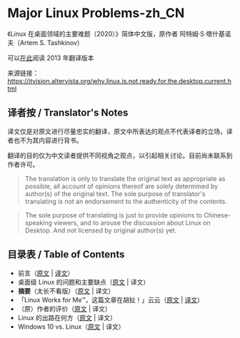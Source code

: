 # Major Linux Problems-zh_CN

《Linux 在桌面领域的主要难题（2020）》简体中文版，原作者 阿特姆·S·塔什基诺夫（Artem S. Tashkinov）

可以[在此](http://www.oschina.net/translate/why-linux-is-not-ready-for-the-desktop-current)阅读 2013 年翻译版本

来源链接：https://itvision.altervista.org/why.linux.is.not.ready.for.the.desktop.current.html

## 译者按 / Translator's Notes

译文仅是对原文进行尽量忠实的翻译，原文中所表达的观点不代表译者的立场，译者也不为其内容进行背书。

翻译的目的仅为中文读者提供不同视角之观点，以引起相关讨论。目前尚未联系到作者许可。

> The translation is only to translate the original text as appropriate as possible, all account of opinions thereof are solely determined by author(s) of the original text.  The sole purpose of translator's translating is not an endorsement to the authenticity of the contents.

> The sole purpose of translating is just to provide opinions to Chinese-speaking viewers, and to arouse the discussion about Linux on Desktop. And not licensed by original author(s) yet.

## 目录表 / Table of Contents

- 前言（[原文](https://github.com/whriedplanck/major-linux-problems-zh-cn/blob/master/full-text.md#preface) | [译文](https://github.com/whriedplanck/major-linux-problems-zh-cn/blob/master/translations-full.md#前言)）
- 桌面级 Linux 的问题和主要缺点（[原文](https://github.com/whriedplanck/major-linux-problems-zh-cn/blob/master/full-text.md#desktop-linux-problems-and-major-hortcomings) | 译文）
- **摘要**（太长不看版）（[原文](https://github.com/whriedplanck/major-linux-problems-zh-cn/blob/master/full-text.md#summary) | 译文）
- 「Linux Works for Me™，这篇文章在胡扯！」云云（[原文](https://github.com/whriedplanck/major-linux-problems-zh-cn/blob/master/full-text.md#) | [译文](https://github.com/whriedplanck/major-linux-problems-zh-cn/blob/master/translations-full.md#这篇文章是胡扯-linux-能给我我的祖父姨妈等等人用-云云)）
- （原）作者的评价（[原文](https://github.com/whriedplanck/major-linux-problems-zh-cn/blob/master/full-text.md#commentary-from-the-author) | 译文）
- Linux 的出路在何方（[原文](https://github.com/whriedplanck/major-linux-problems-zh-cn/blob/master/full-text.md#solving-Linux) | 译文）
- Windows 10 vs. Linux（[原文](https://github.com/whriedplanck/major-linux-problems-zh-cn/blob/master/full-text.md#windows-10-vs-linux) | 译文）


